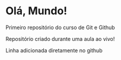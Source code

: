 # Olá, Mundo!
 Primeiro repositório do curso de Git e Github

 Repositório criado durante uma aula ao vivo!
 
 Linha adicionada diretamente no github
